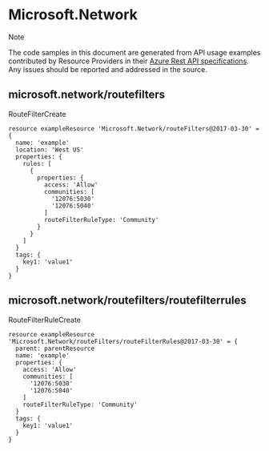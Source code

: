 # Microsoft.Network
  
> [!NOTE]
> The code samples in this document are generated from API usage examples contributed by Resource Providers in their [Azure Rest API specifications](https://github.com/Azure/azure-rest-api-specs). Any issues should be reported and addressed in the source.


## microsoft.network/routefilters

RouteFilterCreate
```bicep
resource exampleResource 'Microsoft.Network/routeFilters@2017-03-30' = {
  name: 'example'
  location: 'West US'
  properties: {
    rules: [
      {
        properties: {
          access: 'Allow'
          communities: [
            '12076:5030'
            '12076:5040'
          ]
          routeFilterRuleType: 'Community'
        }
      }
    ]
  }
  tags: {
    key1: 'value1'
  }
}
```

## microsoft.network/routefilters/routefilterrules

RouteFilterRuleCreate
```bicep
resource exampleResource 'Microsoft.Network/routeFilters/routeFilterRules@2017-03-30' = {
  parent: parentResource 
  name: 'example'
  properties: {
    access: 'Allow'
    communities: [
      '12076:5030'
      '12076:5040'
    ]
    routeFilterRuleType: 'Community'
  }
  tags: {
    key1: 'value1'
  }
}
```
